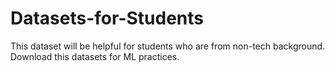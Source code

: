 # Datasets-for-Students
This dataset will be helpful for students who are from non-tech background. Download this datasets for ML practices.
